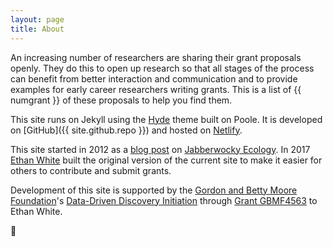 ```yaml
---
layout: page
title: About
---
```


An increasing number of researchers are sharing their grant proposals
openly. They do this to open up research so that all stages of the process can benefit from better interaction and communication and to provide examples for early career researchers writing grants. This is a list of {{ numgrant }} of these proposals to help you find them.

This site runs on Jekyll using the [Hyde](http://hyde.getpoole.com) theme built on Poole.
It is developed on [GitHub]({{ site.github.repo }}) and hosted on [Netlify](https://www.netlify.com/).

This site started in 2012 as a [blog post](https://jabberwocky.weecology.org/2012/08/10/a-list-of-publicly-available-grant-proposals-in-the-biological-sciences/) on [Jabberwocky Ecology](https://jabberwocky.weecology.org/).
In 2017 [Ethan White](http://ethanwhite.org) built the original version of the current site to make it easier for others to contribute and submit grants.

Development of this site is supported by the [Gordon and Betty Moore Foundation](https://www.moore.org/)'s [Data-Driven Discovery Initiation](https://www.moore.org/initiative-strategy-detail?initiativeId=data-driven-discovery) through [Grant GBMF4563](https://www.moore.org/grant-detail?grantId=GBMF4563) to Ethan White.

🎉
